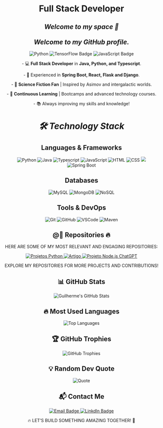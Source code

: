 <h1 align="center">
<!--<img
      src = "./docs/assets/"
      alt = "TrantorFinance"
      width = "1050"
      height = "450"
   />-->
   </br>
Full Stack Developer
</h1>


<h2 align="center">
  <em>Welcome to my space 🚀</em> 
  <br>
  <br>
  <em><strong>Welcome to my GitHub profile.</strong></em>
</h2>
<p align="center">
  <img src="https://img.shields.io/badge/Python-black?style=for-the-badge&logo=python&logoColor=blue" alt="Python">
  <img src="https://img.shields.io/badge/TensorFlow-black?style=for-the-badge&logo=tensorflow&logoColor=orange" alt="TensorFlow Badge">
  <img src="https://img.shields.io/badge/JavaScript-black?style=for-the-badge&logo=javascript&logoColor=yellow" alt="JavaScript Badge">
</p>
<p align="center">
- 💻 <Strong>Full Stack Developer</Strong> in <Strong>Java, Python, and Typescript</Strong>.
</p>
<p align="center">
- 🚀 Experienced in <Strong>Spring Boot, React, Flask and Django</Strong>.
</p>
<p align="center">
- 📖 <Strong>Science Fiction Fan</Strong> | Inspired by Asimov and intergalactic worlds.
</p>
<p align="center">
- 🌱 <Strong>Continuous Learning</Strong> | Bootcamps and advanced technology courses.
</p>
<p align="center">
- 📚 Always improving my skills and knowledge!
</p>


<h1 align="center">
  <em>🛠️ Technology Stack</em>
</h1>


<h2 align="center">
  <Strong>Languages & Frameworks</Strong>
</h2>
<p align="center">
  <img src="https://img.shields.io/badge/Python-black?style=for-the-badge&logo=python&logoColor=blue" alt="Python">
  <img src="https://img.shields.io/badge/Java-black?style=for-the-badge&logo=Java&logoColor=white" alt="Java">
<img src="https://img.shields.io/badge/Typescript-black?style=for-the-badge&logo=Typescript&logoColor=blue" alt="Typescript">
<img src="https://img.shields.io/badge/JavaScript-black?style=for-the-badge&logo=javascript&logoColor=yellow" alt="JavaScript">
  <img src="https://img.shields.io/badge/HTML-black?style=for-the-badge&logo=html5&logoColor=E34F26" alt="HTML">
  <img src="https://img.shields.io/badge/CSS-black?style=for-the-badge&logo=css&logoColor=1572B6" alt="CSS">
  <img src="https://img.shields.io/badge/-React-black?style=for-the-badge&logo=React"/>
  <img src="https://img.shields.io/badge/Spring_Boot-black?style=for-the-badge&logo=spring-boot&logoColor=6DB33F" alt="Spring Boot">
</p>


<h2 align="center">
  <Strong>Databases</Strong>
</h2>
<p align="center">
  <img src="https://img.shields.io/badge/MySQL-black?style=for-the-badge&logo=mysql&logoColor=4479A1" alt="MySQL">
  <img src="https://img.shields.io/badge/MongoDB-black?style=for-the-badge&logo=mongodb&logoColor=47A248" alt="MongoDB">
  <img src="https://img.shields.io/badge/NoSQL-black?style=for-the-badge&logo=nosql&logoColor=green" alt="NoSQL">
</p>


<h2 align="center">
  <Strong>Tools & DevOps</Strong>
</h2>
<p align="center">
  <img src="https://img.shields.io/badge/Git-black?style=for-the-badge&logo=git&logoColor=F05032" alt="Git">
  <img src="https://img.shields.io/badge/GitHub-black?style=for-the-badge&logo=github&logoColor=white" alt="GitHub">
  <img src="https://img.shields.io/badge/VSCode-black?style=for-the-badge&logo=vscode&logoColor=007ACC" alt="VSCode">
  <img src="https://img.shields.io/badge/Maven-black?style=for-the-badge&logo=apache-maven&logoColor=C71A36" alt="Maven">
</p>


<h2 align="center">
  @<Strong>📂 Repositories 🔥</Strong>
</h2>
<p align="center">
<span style="text-transform: uppercase;">Here are some of my most relevant and engaging repositories:</span>
</p>
<p align="center">
  <!-- Repositório Projetos Python -->
  <a href="https://github.com/GuilhermeM070/Projetos-Python" target="_blank">
    <img src="https://img.shields.io/badge/Projetos Python-black?style=for-the-badge&logo=python&logoColor=blue" alt="Projetos Python"/>
  </a>
  <!-- Repositório Artigo sobre Web3 e Blockchain -->
  <a href="https://github.com/GuilhermeM070/Artigo_Neural_Networks_Blockchain" target="_blank">
    <img src="https://img.shields.io/badge/Artigo Web3 e Blockchain-black?style=for-the-badge&&logoColor=white" alt="Artigo"/>
  </a>
  <!-- Repositório Projeto Node.js ChatGPT -->
  <a href="https://github.com/GuilhermeM070/Projeto_Node.js_ChatGPT" target="_blank">
    <img src="https://img.shields.io/badge/Projeto Node.js ChatGPT-black?style=for-the-badge&logo=Node.js&logoColor=green" alt="Projeto Node.js ChatGPT"/>
  </a>
<p align="center">
<span style="text-transform: uppercase;"🔍 <Strong>Explore my repositories for more projects and contributions!</Strong></span>
</p>


<h2 align="center">
  <Strong>📊 GitHub Stats</Strong>
</h2>
<p align="center">
  <img src="https://github-readme-stats.vercel.app/api?username=GuilhermeMatos&show_icons=true&theme=tokyonight" alt="Guilherme's GitHub Stats">
</p>


<h2 align="center">
  <Strong>🔥 Most Used Languages</Strong>
</h2>
<p align="center">
  <img src="https://github-readme-stats.vercel.app/api/top-langs/?username=GuilhermeMatos&layout=compact&theme=tokyonight" alt="Top Languages">
</p>


<h2 align="center">
  <Strong>🏆 GitHub Trophies</Strong>
</h2>
<p align="center">
  <img src="https://github-profile-trophy.vercel.app/?username=GuilhermeMatos&theme=darkhub" alt="GitHub Trophies">
</p>


<h2 align="center">
  <Strong>💡 Random Dev Quote</Strong>
</h2>
<p align="center">
  <img src="https://quotes-github-readme.vercel.app/api?type=horizontal&theme=radical" alt="Quote">
</p>


<h2 align="center">
  <Strong>📬 Contact Me</Strong>
</h2>
<p align="center">
  <a href="mailto:guimatos070@gmail.com">
    <img src="https://img.shields.io/badge/Email-guimatos070%40gmail.com-pink?style=for-the-badge&logo=gmail&logoColor=red" alt="Email Badge">
  </a>
  <a href="https://www.linkedin.com/in/guilherme-matos-413400200">
    <img src="https://img.shields.io/badge/LinkedIn-Guilherme%20Matos-blue?style=for-the-badge&logo=Linkdln&logoColor=blue" alt="LinkdIn Badge">
  </a>
</p>

<p align="center">
  <span style="text-transform: uppercase;"<Strong>🔥 Let’s build something amazing together! 🚀</Strong></span>
</p>

